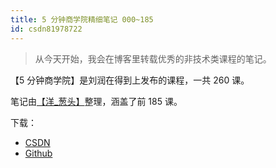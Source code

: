 ```yaml
---
title: 5 分钟商学院精细笔记 000~185
id: csdn81978722
---
```


> 从今天开始，我会在博客里转载优秀的非技术类课程的笔记。

【5 分钟商学院】是刘润在得到上发布的课程，一共 260 课。

笔记由[【洋_葱头】](https://www.jianshu.com/u/de7c24e13fae)整理，涵盖了前 185 课。

下载：

*   [CSDN](https://download.csdn.net/download/wizardforcel/10621801)
*   [Github](https://github.com/wizardforcel/data-science-notebook/files/2312838/5.000.185.zip)